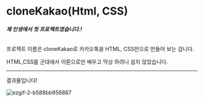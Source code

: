 # cloneKakao(Html, CSS)

###### ***제 인생에서 첫 프로젝트였습니다.!***

프로젝트 이름은 cloneKakao로 카카오톡을 HTML, CSS만으로 만들어 보는 겁니다.

HTML,CSS를 군대에서 이론으로만 배우고 막상 하려니 쉽지 않았습니다.

------

결과물입니다!

![ezgif-2-b588bb956887](https://user-images.githubusercontent.com/77804950/105973027-976e0a00-60cf-11eb-8105-4d93df25feed.gif)
